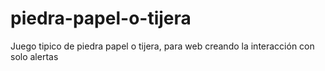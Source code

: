 # piedra-papel-o-tijera
Juego tipico de piedra papel o tijera, para web creando la interacción con solo alertas

